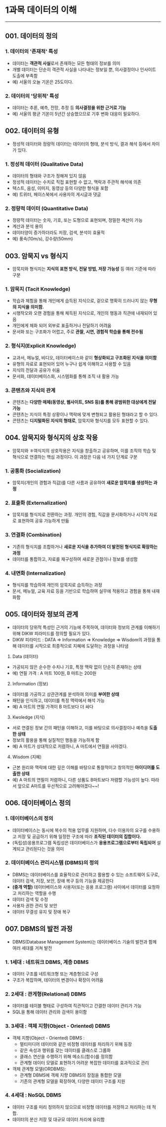 # 1과목 데이터의 이해

---
## 001. 데이터의 정의
### 1. 데이터의 '존재적' 특성
- 데이터는 **객관적 사실**로서 존재하는 모든 형태의 정보를 의미
- 개별 데이터는 단순히 객관적 사실을 나타내는 정보일 뿐, 의사결정이나 인사이트 도출에 부족함
- 예) 서울의 오늘 기온은 25도이다.

### 2. 데이터의 '당위적' 특성
- 데이터는 추론, 예측, 전망, 추정 등 **의사결정을 위한 근거로 기능**
- 예) 서울의 평균 기온이 5년간 상승했으므로 기후 변화 대응이 필요하다.

## 002. 데이터의 유형
- 정성적 데이터와 정량적 데이터는 데이터의 형태, 분석 방식, 결과 해석 등에서 차이가 있다.

### 1. 정성적 데이터 (Qualitative Data)
- 데이터의 형태와 구조가 정해져 있지 않음
- 정성적 데이터는 수치로 직접 표현할 수 없고, 맥락과 주관적 해석에 의존
- 텍스트, 음성, 이미지, 동영상 등의 다양한 형식을 포함
- 예) 트위터, 페이스북에서 사용자의 게시글과 댓글
### 2. 정량적 데이터 (Quantitative Data)
- 정량적 데이터는 숫자, 기호, 또는 도형으로 표현되며, 정밀한 계산이 가능
- 계산과 분석 용이
- 데이터양이 증가하더라도 저장, 검색, 분석이 효율적
- 예) 풍속(10m/s), 강수량(50mm)

## 003. 암묵지 vs 형식지
- 암묵지와 형식지는 **지식의 표현 방식, 전달 방법, 저장 가능성** 등 여러 기준에 따라 구분
### 1. 암묵지 (Tacit Knowledge)
- 학습과 체험을 통해 개인에게 습득된 지식으로, 겉으로 명확히 드러나지 않는 **무형의 지식을 의미함.**
- 시행착오와 오랜 경험을 통해 체득된 지식으로, 개인의 행동과 직관에 내재되어 있음
- 개인에게 체화 되어 외부로 표출하거나 전달하기 어려움
- 문서화 또는 구조화가 어렵고, 주로 **관찰, 시연, 경험적 학습을 통해 전수됨**

### 2. 형식지(Explicit Knowledge)
- 교과서, 메뉴얼, 비디오, 데이터베이스와 같이 **형상화되고 구조화된 지식을 의미함**
- 유형의 자료로 표현되어 있어 누구나 쉽게 이해하고 사용할 수 있음
- 지식의 전달과 공유가 쉬움
- 문서화, 데이터베이스화, 시스템화를 통해 조직 내 활용 가능
### 3. 콘텐츠와 지식의 관계
- 콘텐츠는 **다양한 매체(동영상, 웹사이트, SNS 등)를 통해 광범위한 대상에게 전달 가능**
- 콘텐츠는 지식이 특정 상황이나 맥락에 맞게 변형되고 활용된 형태라고 할 수 있다.
- 콘텐츠는 **디지털화된 지식의 형태로**, 암묵지와 형식지를 모두 표현할 수 있다.

## 004. 암묵지와 형식지의 상호 작용
- 암묵지와 ㅎ여식지의 상호작용은 지식을 창출하고 공유하며, 이를 조직의 학습 및 혁식으로 연결하는 핵심 과정이다. 이 과정은 다음 네 가지 단계로 구분

### 1. 공통화 (Socialization)
- 암묵지(개인의 경험과 직감)를 다른 사름과 공유하여 **새로운 암묵지를 생성하는 과정**
### 2. 표출화 (Externalization)
- 암묵지를 형식지로 전환하는 과정. 개인의 경험, 직감을 문서화하거나 시각적 자료로 표현하여 공유 가능하게 만듦
### 3. 연결화 (Combination)
- 기존의 형식지를 조합하거나 **새로운 지식을 추가하여 더 발전된 형식지로 확장하는 과정**
- 데이터를 통합하고, 자료를 재구성하여 새로운 관점이나 정보를 생성함
### 4. 내면화 (Internalization)
- 형식지를 학습하여 개인의 암묵지로 습득하는 과정
- 문서, 메뉴얼, 교육 자료 등을 기반으로 학습하여 실무에 적용하고 경험을 통해 내재화함
## 005. 데이터와 정보의 관계
- 데이터의 당위적 특성인 근거의 기능에 주목하여, 데이터와 정보의 관계를 이해하기 위해 DIKW 피라미드를 정의할 필요가 있다.
- DIKW 피라미드 : DATA => Information => Knowledge => Wisdom의 과정을 통해 데이터를 시작으로 최종적으로 지혜에 도달하는 과정을 나타냄
1. Data (데이터)
- 가공되지 않은 순수한 수치나 기호, 특정 맥락 없이 단순히 존재하는 상태
- 예) 연필 가격 : A 마트 100원, B 마트는 200원
2. Information (정보)
- 데이터를 가공하고 상관관계를 분석하여 의미를 **부여한 상태**
- 패턴을 인식하고, 데이터를 특정 맥락에서 해석 가능
- 예) A 마트의 연필 가격이 B 마트보다 더 싸다
3. Kwoledge (지식)
- 서로 연결된 정보 간의 패턴을 이해하고, 이를 바탕으로 의사결정이나 예측을 **도출한 상태**
- 정보의 활용을 통해 실질적인 행동을 가능하게 함
- 예) A 마트가 상대적으로 저렴하니, A 마트에서 연필을 사야겠다.

4. Wisdom (지혜)
- 근본 원리와 맥락에 대한 깊은 이해를 바탕으로 통찰적이고 창의적인 **아이디어를 도출한 상태**
- 예) A 마트의 연필이 저렴하니, 다른 상품도 B마트보다 저렴할 가능성이 높다.
따라서 앞으로 A마트를 우선적으로 고려해야겠다~~!

## 006. 데이터베이스 정의
### 1. 데이터베이스의 정의
- 데이터베이스는 동시에 복수의 적용 업무를 지원하며, 다수 이용자의 요구를 수용하고 저장 및 공급하기 위해 일정한 구조에 따라 **조직된 데이터의 집합이다.**
- (독립성)응용프로그램 독립성은 데이터베이스가 **응용프로그램으로부터 독립되어** 설계되고 관리된다는 것을 의미
### 2. 데이터베이스 관리시스템 (DBMS)의 정의
- DBMS는 데이터베이스를 효율적으로 관리하고 활용할 수 있는 소프트웨어 도구로, 데이터 검색, 저장, 보안, 장애 복구 등의 기능을 제공한다
- **(중개 역할)** 데이터베이스와 사용자(또는 응용 프로그램) 사이에서 데이터를 요청하고 처리하는 역할을 수행
- 데이터 검색 및 수정
- 사용자 권한 관리 및 보안
- 데이터 무결성 유지 및 장애 복구

## 007. DBMS의 발전 과정
- DBMS(Database Management System)는 데이터베이스 기술의 발전과 함께 여러 세대를 거쳐 발전

### 1. 1세대 : 네트워크 DBMS, 계층 DBMS
- 데이터 구조를 네트워크형 또는 계층형으로 구성
- 구조가 복잡하며, 데이터의 변경이나 확장이 어려움
### 2. 2세대 : 관게형(Relational) DBMS
- 데이터를 테이블 형태로 구성하여 직관적이고 간결한 데이터 관리가 가능
- SQL을 통해 데이터 관리와 검색이 용이함
### 3. 3세대 : 객체 지향(Object - Oriented) DBMS
- 객체 지향(Object - Oriented) DBMS :
  - 멀티미디어 데이터와 같은 비정형 데이터를 처리하기 위해 등장
  - 같은 속성과 행위를 갖는 데이터를 클래스로 그룹화
  - 클래스 연산을 수행하기 위해 메소드(함수)를 정의함
  - 관계형 데이터 모델로 표현하기 어려운 복잡한 데이터를 효과적으로 관리
- 객체 관계형 모델(ORDBMS):
  - 관계형 DBMS에 객체 지향 DBMS의 장점을 통합한 모델
  - 기존의 관계형 모델을 확장하여, 다양한 데이터 구조를 지원
### 4. 4세대 : NoSQL DBMS
- 데이터 구조를 미리 정의하지 않으므로 비정형 데이터를 저장하고 처리하는 데 적합.
- 데이터의 분산 저장 및 대규모 데이터 처리에 유리함
